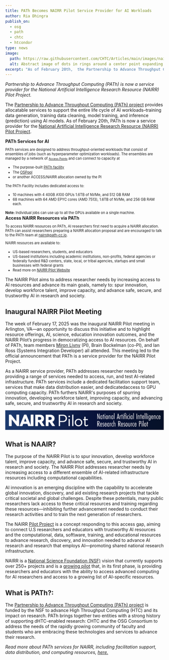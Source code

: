 ```yaml
---
title: PATh Becomes NAIRR Pilot Service Provider for AI Workloads
author: Ria Dhingra
publish_on:
  - osg
  - path
  - chtc
  - htcondor
type: news
image:
  path: https://raw.githubusercontent.com/CHTC/Articles/main/images/nairr-card.jpg
  alt: Abstract image of dots in rings around a center point expanding outwards
excerpt: "As of February 20th,  the Partnership to Advance Throughput Computing (PATh) project is now a listed resource provider for the National Artificial Intelligence Research Resource (NAIRR) Pilot Project. The PATh project provides allocatable services to support the entire life cycle of AI workloads–training data generation, training data cleaning, model training, and inference (prediction) using AI models."
---
```


_Partnership to Advance Throughput Computing (PATh) is now a service provider for the National Artificial Intelligence Research Resource (NAIRR) Pilot Project._

The [Partnership to Advance Throughput Computing (PATh) project](https://path-cc.io/) provides allocatable services to support the entire life cycle of AI workloads–training data generation, training data cleaning, model training, and inference (prediction) using AI models. As of February 20th, PATh is now a service provider for the [National Artificial Intelligence Research Resource (NAIRR) Pilot Project](https://nairrpilot.org/).



<div class="p-2 mb-4 border rounded border-primary" markdown="1">
<h4 style="font-size: 1em; margin: 0; margin-bottom: .1em;">PATh Services for AI</h4>

<p style="font-size: 0.8em; margin-bottom: .1em;">PATh services are designed to address throughput-oriented workloads that consist of ensembles of jobs (such as hyperparameter optimization workloads). The ensembles are managed by a network of <a href="https://osg-htc.org/services/access-point" style="font-size: 0.8em;">Access Points</a> and can connect to capacity at</p>

<ul>
  <li style="font-size: 0.8em; margin-bottom: .1em;">The purpose-built <a href="https://path-cc.io/facility/index.html">PATh facility</a></li>
  <li style="font-size: 0.8em; margin-bottom: .1em;">The <a href="https://osg-htc.org/ospool">OSPool</a></li>
  <li style="font-size: 0.8em; margin-bottom: .5em;">or another ACCESS/NAIRR allocation owned by the PI</li>
</ul>

<p style="font-size: 0.8em; margin-bottom: .1em;">The PATh Facility includes dedicated access to:</p>

<ul>
  <li style="font-size: 0.8em; margin-bottom: .1em;">10 machines with 4 40GB A100 GPUs 1.6TB of NVMe, and 512 GB RAM</li>
  <li style="font-size: 0.8em; margin-bottom: .5em;">68 machines with 64 AMD EPYC cores (AMD 7513), 1.6TB of NVMe, and 256 GB RAM each.</li>
</ul>

<p style="font-size: 0.8em; margin-bottom: .1em;"><strong>Note:</strong> Individual jobs can use up to all the GPUs available on a single machine.</p>

<h4 style="font-size: 1em; margin: 0;" class="my-2">Access NAIRR Resources via PATh</h4>

<p style="font-size: 0.8em; margin-bottom: .1em;">To access NAIRR resources on PATh, AI researchers first need to acquire a NAIRR allocation. PATh can assist researchers preparing a NAIRR allocation proposal and are encouraged to talk to the PATh team at <a href="mailto:nairr@path-cc.io">nairr@path-cc.io</a>.</p>

<p style="font-size: 0.8em; margin-bottom: .1em;">NAIRR resources are available to:</p>

<ul>
  <li style="font-size: 0.8em; margin-bottom: .1em;">US-based researchers, students, and educators</li>
  <li style="font-size: 0.8em; margin-bottom: .1em;">US-based institutions including academic institutions, non-profits, federal agencies or federally funded R&D centers, state, local, or tribal agencies, startups and small businesses with federal grants</li>
  <li style="font-size: 0.8em; margin-bottom: .1em;">Read more on <a href="https://nairrpilot.org/opportunities/allocations#:~:text=For%20NAIRR%20Classroom%20projects%2C%20educators,equipped%20with%20TPUs%20and%20GPUs.">NAIRR Pilot Website</a></li>
</ul>
</div>

The NAIRR Pilot aims to address researcher needs by increasing access to AI resources and advance its main goals, namely to: spur innovation, develop workforce talent, improve capacity, and advance safe, secure, and trustworthy AI in research and society.

## Inaugural NAIRR Pilot Meeting

The week of February 17, 2025 was the inaugural NAIRR Pilot meeting in Arlington, VA—an opportunity to discuss this initiative and to highlight resource offerings, AI, science, education innovation outcomes, and the NAIRR Pilot’s progress in democratizing access to AI resources. On behalf of PATh, team members [Miron Livny](https://wid.wisc.edu/people/miron-livny/) (PI), Brain Bockelman (co-PI), and Ian Ross (Systems Integration Developer) all attended. This meeting led to the official announcement that PATh is a service provider for the NAIRR Pilot Project.

As a NAIRR service provider, PATh addresses researcher needs by providing a range of services needed to access, run, and test AI-related infrastructure. PATh services include a dedicated facilitation support team, services that make data distribution easier, and dedicatedaccess to GPU computing capacity. PATh furthers NAIRR's purposes of spurring innovation, developing workforce talent, improving capacity, and advancing safe, secure, and trustworthy AI in research and society.

<img class="img-fluid" src="https://raw.githubusercontent.com/CHTC/Articles/main/images/nairr.png" alt="Image with text: NAIRR Pilot: National Artificial Intelligence Research Resource pilot" />

## What is NAAIR?

The purpose of the NAIRR Pilot is to spur innovation, develop workforce talent, improve capacity, and advance safe, secure, and trustworthy AI in research and society. The NAIRR Pilot addresses researcher needs by increasing access to a different ensemble of AI-related infrastructure resources including computational capabilities.

AI innovation is an emerging discipline with the capability to accelerate global innovation, discovery, and aid existing research projects that tackle critical societal and global challenges. Despite these potentials, many public researchers lack access to these critical resources and training regarding these resources—inhibiting further advancement needed to conduct their research activities and to train the next generation of researchers.

The NAIRR [Pilot Project](https://nairrpilot.org/)  is a concept responding to this access gap, aiming to connect U.S researchers and educators with trustworthy AI resources and the computational, data, soft\ware, training, and educational resources to advance research, discovery, and innovation needed to advance AI research and research that employs AI—promoting shared national research infrastructure.

NAIRR is a [National Science Foundation (NSF)](https://www.nsf.gov/focus-areas/artificial-intelligence/nairr) vision that currently supports over 250+ projects and is a [growing pilot](https://nairrpilot.org/about) that, in its first phase, is providing researchers and educators with the ability to access advanced computing for AI researchers and access to a growing list of AI-specific resources.

## What is PATh?:

The [Partnership to Advance Throughput Computing (PATh) project](https://path-cc.io/) is funded by the NSF to advance High Throughput Computing (HTC) and its impact on research. PATh brings together two entities with a strong history of supporting dHTC-enabled research: CHTC and the OSG Consortium to address the needs of the rapidly growing community of faculty and students who are embracing these technologies and services to advance their research.

_Read more about PATh services for NAIRR, including facilitation support, data distribution, and computing resources, [here.](https://path-cc.io/nairr)_
